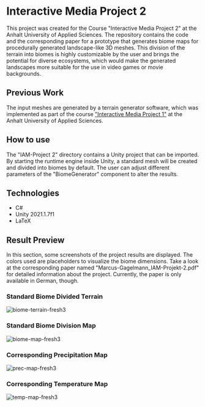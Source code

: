 # Interactive Media Project 2

This project was created for the Course "Interactive Media Project 2" at the Anhalt University of Applied Sciences. The repository contains the code and the corresponding paper for a prototype that generates biome maps for procedurally generated landscape-like 3D meshes. This division of the terrain into biomes is highly customizable by the user and brings the potential for diverse ecosystems, which would make the generated landscapes more suitable for the use in video games or movie backgrounds.

## Previous Work

The input meshes are generated by a terrain generator software, which was implemented as part of the course ["Interactive Media Project 1"](https://github.com/mgagel/terrain-generator "Interactive Media Project 1") at the Anhalt University of Applied Sciences.

## How to use

The "IAM-Project 2" directory contains a Unity project that can be imported. By starting the runtime engine inside Unity, a standard mesh will be created and divided into biomes by default. The user can adjust different parameters of the "BiomeGenerator" component to alter the results.

## Technologies

* C#
* Unity 2021.1.7f1
* LaTeX

## Result Preview

In this section, some screenshots of the project results are displayed. The colors used are placeholders to visualize the biome dimensions. Take a look at the corresponding paper named "Marcus-Gagelmann_IAM-Projekt-2.pdf" for detailed information about the project. Currently, the paper is only available in German, though.

### Standard Biome Divided Terrain

![biome-terrain-fresh3](https://github.com/mgagel/biome-generator/assets/73076495/3b987ba5-93c9-415a-b352-4b1ad48d491e)

### Standard Biome Division Map

![biome-map-fresh3](https://github.com/mgagel/biome-generator/assets/73076495/567e607a-6885-44cc-a5a1-0584ba233853)

### Corresponding Precipitation Map

![prec-map-fresh3](https://github.com/mgagel/biome-generator/assets/73076495/a39e0206-d591-4465-a567-e7eb8707316d)

### Corresponding Temperature Map

![temp-map-fresh3](https://github.com/mgagel/biome-generator/assets/73076495/5eeff92a-67b2-48d0-8f2b-d600e077ca96)

